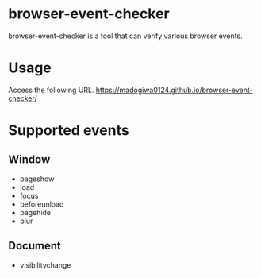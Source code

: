 # browser-event-checker
browser-event-checker is a tool that can verify various browser events.

# Usage
Access the following URL.
https://madogiwa0124.github.io/browser-event-checker/

# Supported events
## Window
* pageshow
* load
* focus
* beforeunload
* pagehide
* blur

## Document
* visibilitychange
